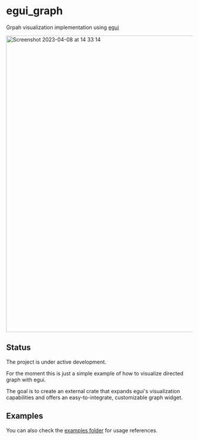 # egui_graph
Grpah visualization implementation using [egui](https://github.com/emilk/egui)

<img width="801" alt="Screenshot 2023-04-08 at 14 33 14" src="https://user-images.githubusercontent.com/32969427/230716701-026b1349-7201-4930-9aed-7fd03fe2951b.png">

## Status
The project is under active development.

For the moment this is just a simple example of how to visualize directed graph with egui.

The goal is to create an external crate that expands egui's visualization capabilities and offers an easy-to-integrate, customizable graph widget.

## Examples
You can also check the [examples folder](https://github.com/blitzarx1/egui_graph/tree/master/examples) for usage references.
